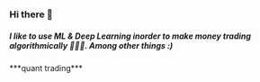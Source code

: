 <h3 align="left">Hi there 👋</h3>
<h5 align="left">I like to use ML & Deep Learning inorder to make money trading algorithmically 🧠🤖💥. Among other things :)</h5>
<h8 align="left"> ***quant trading*** </h8>


